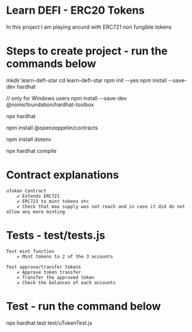 # Learn DEFI - ERC20 Tokens

In this project I am playing around with ERC721 non fungible tokens

# Steps to create project - run the commands below

mkdir learn-defi-star
cd learn-defi-star
npm init --yes
npm install --save-dev hardhat

// only for Windows users
npm install --save-dev @nomicfoundation/hardhat-toolbox

npx hardhat

npm install @openzeppelin/contracts

npm install dotenv

npx hardhat compile

# Contract explanations

    uToken Contract
        ✔ Extends ERC721
        ✔ ERC721 to mint tokens etc
        ✔ Check that max supply was not reach and in case it did do not allow any more minting 

# Tests - test/tests.js

    Test mint function
        ✔ Mint tokens to 2 of the 3 accounts

    Test approve/transfer tokens
        ✔ Approve token transfer
        ✔ Transfer the approved token
        ✔ Check the balances of each accounts

# Test - run the command below
npx hardhat test test/uTokenTest.js
